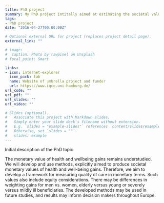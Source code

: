 ```yaml
---
title: PhD project
summary: My PhD project intitally aimed at estimating the societal value of health and well-being gains.
tags:
- PhD project
date: "2016-04-27T00:00:00Z"

# Optional external URL for project (replaces project detail page).
external_link: ""

# image:
#  caption: Photo by rawpixel on Unsplash
# focal_point: Smart

links:
- icon: internet-explorer
  icon_pack: fab
  name: Website of umbrella project and funder
  url: https://www.iqce.uni-hamburg.de/
url_code: ""
url_pdf: ""
url_slides: ""
url_video: ""

# Slides (optional).
#   Associate this project with Markdown slides.
#   Simply enter your slide deck's filename without extension.
#   E.g. `slides = "example-slides"` references `content/slides/example-slides.md`.
#   Otherwise, set `slides = ""`.
#   slides: example
---
```

Initial description of the PhD topic:

The monetary value of health and wellbeing gains remains understudied. We will develop and 
use methods, explicitly aimed to produce societal monetary values of health and well-being 
gains. Therefore, we aim to develop a framework for measuring quality of care in monetary 
terms. Such values also include equity considerations. There may be differences in weighting 
gains for men vs. women, elderly versus young or severely versus mildly ill beneficiaries. The 
developed methods may be used in future studies, and results may inform decision makers 
throughout Europe.

